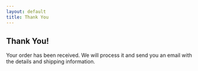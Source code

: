 ```yaml
---
layout: default
title: Thank You
---
```


<h2>Thank You!</h2>
<p>Your order has been received. We will process it and send you an email with the details and shipping information.</p>
